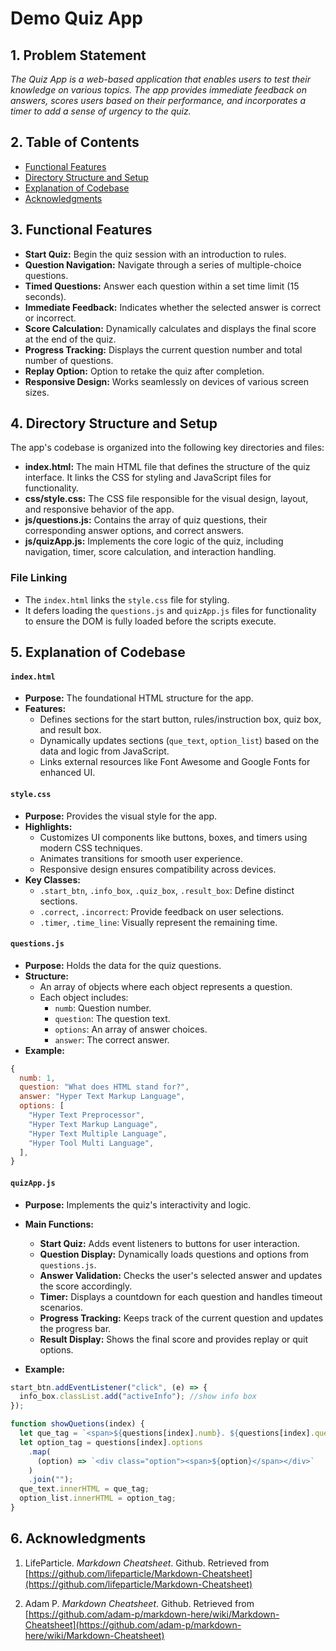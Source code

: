 # Demo Quiz App

## 1. Problem Statement
*The Quiz App is a web-based application that enables users to test their knowledge on various topics. The app provides immediate feedback on answers, scores users based on their performance, and incorporates a timer to add a sense of urgency to the quiz.*

## 2. Table of Contents
- [Functional Features](#3-functional-features)
- [Directory Structure and Setup](#4-directory-structure-and-setup)
- [Explanation of Codebase](#5-explanation-of-codebase)
- [Acknowledgments](#6-acknowledgments)

## 3. Functional Features
- **Start Quiz:** Begin the quiz session with an introduction to rules.
- **Question Navigation:** Navigate through a series of multiple-choice questions.
- **Timed Questions:** Answer each question within a set time limit (15 seconds).
- **Immediate Feedback:** Indicates whether the selected answer is correct or incorrect.
- **Score Calculation:** Dynamically calculates and displays the final score at the end of the quiz.
- **Progress Tracking:** Displays the current question number and total number of questions.
- **Replay Option:** Option to retake the quiz after completion.
- **Responsive Design:** Works seamlessly on devices of various screen sizes.

## 4. Directory Structure and Setup
The app's codebase is organized into the following key directories and files:
- **index.html:** The main HTML file that defines the structure of the quiz interface. It links the CSS for styling and JavaScript files for functionality.
- **css/style.css:** The CSS file responsible for the visual design, layout, and responsive behavior of the app.
- **js/questions.js:** Contains the array of quiz questions, their corresponding answer options, and correct answers.
- **js/quizApp.js:** Implements the core logic of the quiz, including navigation, timer, score calculation, and interaction handling.

### File Linking
- The `index.html` links the `style.css` file for styling.
- It defers loading the `questions.js` and `quizApp.js` files for functionality to ensure the DOM is fully loaded before the scripts execute.

## 5. Explanation of Codebase
#### `index.html`
- **Purpose:** The foundational HTML structure for the app.
- **Features:**
    - Defines sections for the start button, rules/instruction box, quiz box, and result box.
    - Dynamically updates sections (`que_text`, `option_list`) based on the data and logic from JavaScript.
    - Links external resources like Font Awesome and Google Fonts for enhanced UI.

#### `style.css`
- **Purpose:** Provides the visual style for the app.
- **Highlights:**
    - Customizes UI components like buttons, boxes, and timers using modern CSS techniques.
    - Animates transitions for smooth user experience.
    - Responsive design ensures compatibility across devices.
- **Key Classes:**
    - `.start_btn`, `.info_box`, `.quiz_box`, `.result_box`: Define distinct sections.
    - `.correct`, `.incorrect`: Provide feedback on user selections.
    - `.timer`, `.time_line`: Visually represent the remaining time.

#### `questions.js`
- **Purpose:** Holds the data for the quiz questions.
- **Structure:**
    - An array of objects where each object represents a question.
    - Each object includes:
        - `numb`: Question number.
        - `question`: The question text.
        - `options`: An array of answer choices.
        - `answer`: The correct answer.
- **Example:**
```javascript
{
  numb: 1,
  question: "What does HTML stand for?",
  answer: "Hyper Text Markup Language",
  options: [
    "Hyper Text Preprocessor",
    "Hyper Text Markup Language",
    "Hyper Text Multiple Language",
    "Hyper Tool Multi Language",
  ],
}
```
#### `quizApp.js`
- **Purpose:** Implements the quiz's interactivity and logic.
- **Main Functions:**
    - **Start Quiz:** Adds event listeners to buttons for user interaction.
    - **Question Display:** Dynamically loads questions and options from `questions.js`.
    - **Answer Validation:** Checks the user's selected answer and updates the score accordingly.
    - **Timer:** Displays a countdown for each question and handles timeout scenarios.
    - **Progress Tracking:** Keeps track of the current question and updates the progress bar.
    - **Result Display:** Shows the final score and provides replay or quit options.

- **Example:**
```javascript
start_btn.addEventListener("click", (e) => {
  info_box.classList.add("activeInfo"); //show info box
});

function showQuetions(index) {
  let que_tag = `<span>${questions[index].numb}. ${questions[index].question}</span>`;
  let option_tag = questions[index].options
    .map(
      (option) => `<div class="option"><span>${option}</span></div>`
    )
    .join("");
  que_text.innerHTML = que_tag;
  option_list.innerHTML = option_tag;
}
```

## 6. Acknowledgments
1. LifeParticle. *Markdown Cheatsheet*. Github. Retrieved from [https://github.com/lifeparticle/Markdown-Cheatsheet](https://github.com/lifeparticle/Markdown-Cheatsheet)

2. Adam P. *Markdown Cheatsheet*. Github. Retrieved from [https://github.com/adam-p/markdown-here/wiki/Markdown-Cheatsheet](https://github.com/adam-p/markdown-here/wiki/Markdown-Cheatsheet)